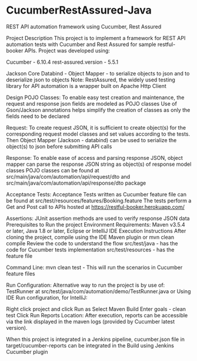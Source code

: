 # CucumberRestAssured-Java

REST API automation framework using Cucumber, Rest Assured

Project Description
This project is to implement a framework for REST API automation tests with Cucumber and Rest Assured for sample restful-booker APIs. Project was developed using:

Cucumber - 6.10.4
rest-assured.version - 5.5.1 

Jackson Core Databind - Object Mapper - to serialize objects to json and to deserialize json to objects
Note: RestAssured, the widely used testing library for API automation is a wrapper built on Apache Http Client

Design
POJO Classes:
To enable easy test creation and maintenance, the request and response json fields are modeled as POJO classes
Use of Gson/Jackson annotations helps simplify the creation of classes as only the fields need to be declared

Request: To create request JSON, it is sufficient to create object(s) for the corresponding request model classes and set values according to the tests. Then Object Mapper (Jackson - databind) can be used to serialize the object(s) to json before submitting API calls

Response: To enable ease of access and parsing response JSON, object mapper can parse the response JSON string as object(s) of response model classes
POJO classes can be found at src/main/java/com/automation/api/request/dto and  src/main/java/com/automation/api/response/dto package

Acceptance Tests:
Acceptance Tests written as Cucumber feature file can be found at src/test/resources/features/Booking.feature
The tests perform a Get and Post call to APIs hosted at https://restful-booker.herokuapp.com/

Assertions:
JUnit assertion methods are used to verify response JSON data
Prerequisites to Run the project
Environment Requirements: Maven v3.5.4 or later, Java 1.8 or later, Eclipse or IntelliJ IDE
Execution Instructions
After cloning the project, compile using the IDE Maven plugin or mvn clean compile
Review the code to understand the flow
src/test/java - has the code for Cucumber tests implementation
src/test/resources - has the feature file

Command Line:
mvn clean test - This will run the scenarios in Cucumber feature files

Run Configuration:
Alternative way to run the project is by use of: TestRunner at src/test/java/com/automation/demo/TestRunner.java or Using IDE Run configuration, for IntelliJ:

Right click project and click Run as
Select Maven Build
Enter goals - clean test
Click Run
Reports Location:
After execution, reports can be accessible via the link displayed in the maven logs (provided by Cucumber latest version).

When this project is integrated in a Jenkins pipeline, cucumber.json file in target/cucumber-reports can be integrated in the Build using Jenkins Cucumber plugin
